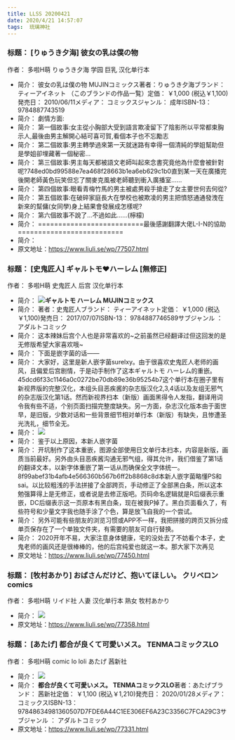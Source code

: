 ```yaml
---
title: LLSS 20200421
date: 2020/4/21 14:57:07
tags:  琉璃神社
---
```

### 标题： [りゅうき夕海] 彼女の乳は僕の物
作者： 多啦H萌
りゅうき夕海 学园 巨乳 汉化单行本 
* 简介： 彼女の乳は僕の物 MUJINコミックス著者：りゅうき夕海ブランド： ティーアイネット （このブランドの作品一覧）定価： ￥1,000 (税込￥1,100)発売日： 2010/06/11メディア： コミックスジャンル： 成年ISBN-13： 9784887743519
* 简介： 劇情方面:
* 简介： 第一個故事:女主從小胸部大受到語言欺凌留下了陰影所以平常都束胸示人,最後由男主解開心結可喜可賀,看個本子也不忘勵志
* 简介： 第二個故事:男主轉學過來第一天就迷路有幸得一個清純的學姐幫助但是學姐卻埋藏著一個秘密…
* 简介： 第三個故事:男主每天都被語文老師叫起來念書究竟他為什麼會被針對呢?748ed0bd99588e7ea468f28663b1ea6eb629c1b0直到某一天在廣播完後開老師黃色玩笑但忘了關麥克風被老師聽到衝入廣播室……
* 简介： 第四個故事:眼看青梅竹馬的男主被處男殺手搶走了女主要世何去何從?
* 简介： 第五個故事:在破碎家庭長大在學校也被欺凌的男主把憤怒通通發洩在新來的幫傭(女同學)身上結果會發展成怎樣呢?
* 简介： 第六個故事不說了…不過如此……(檸檬)
* 简介： ==========================最後感謝翻譯大佬L-I-N的協助==========================
* 简介： <img src="http://i2.acg.gy/20042102.jpg" alt="" />
* 原文地址：https://www.liuli.se/wp/77507.html

### 标题： [史鬼匠人] ギャルトモ♥ハーレム [無修正]
作者： 多啦H萌
史鬼匠人 后宫 汉化单行本 
* 简介： <img src="http://i2.acg.gy/20041701.jpg" /><strong>ギャルトモ ハーレム MUJINコミックス</strong>
* 简介： 著者：史鬼匠人ブランド： ティーアイネット定価： ￥1,000 (税込￥1,100)発売日： 2017/07/07ISBN-13： 9784887746589サブジャンル ： アダルトコミック
* 简介： 这本辣妹后宫个人也是非常喜欢的~之前虽然已经翻译过但这回发的是无修版希望大家喜欢哦~
* 简介： 下面是嵌字菌的话——
* 简介： 大家好，这里是新人嵌字菌surelxy。由于很喜欢史鬼匠人老师的画风，且偏爱后宫剧情，于是动手制作了这本ギャルトモ ハーレム的重嵌。45dcd6f33c1146a0c0272be70db89e36b95254b7这个单行本在圈子里有新视界版的完整汉化，本组头目恶疾酱的杂志版汉化2,3,4话以及友组无邪气的杂志版汉化第1话。然而新视界扫本（新版）画面黑得令人发指，翻译用词令我有些不适，个别页面扫描完整度缺失。另一方面，杂志汉化版本由于面世早，是旧版，少数对话和一些背景细节相对单行本（新版）有缺失，且惨遭圣光洗礼，细节全无。
* 简介： <img src="http://i2.acg.gy/20041703.jpg" />
* 简介： 鉴于以上原因，本新人嵌字菌
* 简介： 开坑制作了这本重嵌，图源全部使用日文单行本扫本，内容是新版，画质当前最好。另外由头目恶疾酱沟通无邪气组，得其允许，我们借鉴了第1话的翻译文本，以新字体重嵌了第一话从而确保全文字体统一。8f99abef31b4afb4e566360b567b6ff2b8868c8d本新人嵌字菌略懂PS和sai。以比较粗浅的手法拼接了全部跨页，手动修正了全部黑白条，所以这本勉强算得上是无修正，或者说是去修正版吧。页码命名逻辑就是R后缀表示重嵌，DC后缀表示这一页原本有黑白条，现在被我P掉了。黑白页面看久了，有些符号和少量文字我也随手涂了个色，算是放飞自我的一个尝试。
* 简介： 另外可能有些朋友的浏览习惯或APP不一样，我把拼接的跨页又拆分成单页保存在了一个单独文件夹，有需要的朋友可自行替换。
* 简介： 2020开年不易，大家注意身体健康，宅的没处去了不妨看个本子，史鬼老师的画风还是很棒棒的，他的后宫纯爱也就这一本。那大家下次再见
* 原文地址：https://www.liuli.se/wp/77450.html

### 标题： [牧村あかり] おばさんだけど、抱いてほしい。 クリベロンcomics
作者： 多啦H萌
リイド社 人妻 汉化单行本 熟女 牧村あかり 
* 简介： <img src="http://i2.acg.gy/20041301.jpg" />
* 原文地址：https://www.liuli.se/wp/77358.html

### 标题： [あたげ] 都合が良くて可愛いメス。 TENMAコミックスLO
作者： 多啦H萌
comic lo loli あたげ 茜新社 
* 简介： <img src="http://i2.acg.gy/20041203.jpg" />
* 简介： <strong>都合が良くて可愛いメス。 TENMAコミックスLO</strong>著者：あたげブランド： 茜新社定価： ￥1,100 (税込￥1,210)発売日： 2020/01/28メディア： コミックスISBN-13： 97848634981360507D7FDE6A44C1EE306EF6A23C3356C7FCA29C3サブジャンル ： アダルトコミック
* 原文地址：https://www.liuli.se/wp/77331.html

